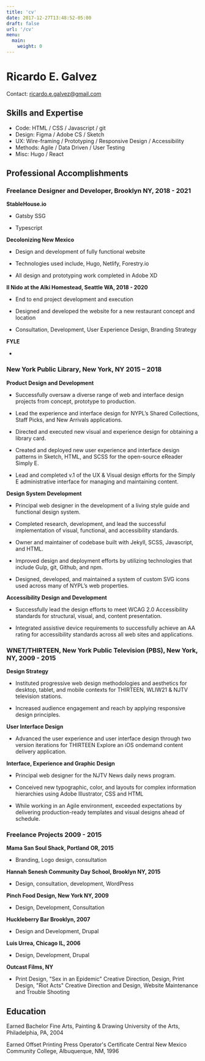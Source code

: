 ```yaml
---
title: 'cv'
date: 2017-12-27T13:48:52-05:00
draft: false
url: '/cv'
menu:
  main:
    weight: 0
---
```

# Ricardo E. Galvez

Contact: ricardo.e.galvez@gmail.com

## Skills and Expertise

- Code: HTML / CSS / Javascript / git
- Design: Figma / Adobe CS / Sketch
- UX: Wire-framing / Prototyping / Responsive Design / Accessibility
- Methods: Agile / Data Driven / User Testing
- Misc: Hugo / React

## Professional Accomplishments

### Freelance Designer and Developer, Brooklyn NY,  2018 - 2021

**StableHouse.io**

- Gatsby SSG

- Typescript

**Decolonizing New Mexico**

- Design and development of fully functional website

- Technologies used include, Hugo, Netlify, Forestry.io

- All design and prototyping work completed in Adobe XD

**Il Nido at the Alki Homestead, Seattle WA, 2018 - 2020** 

- End to end project development and execution

- Designed and developed the website for a new restaurant concept and location

- Consultation, Development, User Experience Design, Branding Strategy

**FYLE**

- 

### New York Public Library, New York, NY 2015 – 2018

**Product Design and Development**

- Successfully oversaw a diverse range of web and interface design projects from concept, prototype to production.

- Lead the experience and interface design for NYPL’s Shared Collections, Staff Picks, and New Arrivals applications.

- Directed and executed new visual and experience design for obtaining a library card.

- Created and deployed new user experience and interface design patterns in Sketch, HTML, and SCSS for the open-source eReader Simply E.

- Lead and completed v.1 of the UX & Visual design efforts for the Simply E administrative interface for managing and maintaining content.

**Design System Development**

- Principal web designer in the development of a living style guide and functional design system.

- Completed research, development, and lead the successful implementation of visual, functional, and accessibility standards.

- Owner and maintainer of codebase built with Jekyll, SCSS, Javascript, and HTML.

- Improved design and deployment efforts by utilizing technologies that include Gulp, git, Github, and npm.

- Designed, developed, and maintained a system of custom SVG icons used across many of NYPL’s web properties.


**Accessibility Design and Development**

- Successfully lead the design efforts to meet WCAG 2.0 Accessibility standards for structural, visual,  and, content presentation.

- Integrated assistive device requirements to successfully achieve an AA rating for accessibility standards across all web sites and applications.

### WNET/THIRTEEN, New York Public Television (PBS), New York, NY, 2009 - 2015

**Design Strategy**

- Instituted progressive web design methodologies and aesthetics for desktop, tablet, and mobile contexts for THIRTEEN, WLIW21 & NJTV television stations.

- Increased audience engagement and reach by applying responsive design principles.

**User Interface Design**

- Advanced the user experience and user interface design through two version iterations for THIRTEEN Explore an iOS on­demand content delivery application.

**Interface, Experience and Graphic Design**

- Principal web designer for the NJTV News daily news program.

- Conceived new typographic, color, and layouts for complex information hierarchies using Adobe Illustrator, CSS and HTML

- While working in an Agile environment, exceeded expectations by delivering production-ready templates and visual designs ahead of schedule.

### Freelance Projects 2009 - 2015

**Mama San Soul Shack, Portland OR, 2015**

- Branding, Logo design, consultation

**Hannah Senesh Community Day School, Brooklyn NY, 2015**

- Design, consultation, development, WordPress

**Pinch Food Design, New York NY, 2009**

- Design, Development, Consultation

**Huckleberry Bar Brooklyn, 2007**

- Design and Development, Drupal

**Luis Urrea, Chicago IL, 2006**

- Design, Development, Drupal

**Outcast Films, NY**

- Print Design, "Sex in an Epidemic" Creative Direction, Design, Print Design, "Riot Acts" Creative Direction and Design, Website Maintenance and Trouble Shooting

## Education

Earned Bachelor Fine Arts, Painting & Drawing University of the Arts, Philadelphia, PA, 2004

Earned Offset Printing Press Operator's Certificate Central New Mexico Community College, Albuquerque, NM, 1996
